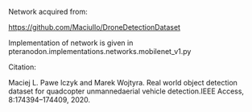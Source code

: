 Network acquired from: 

https://github.com/Maciullo/DroneDetectionDataset

Implementation of network is given in pteranodon.implementations.networks.mobilenet_v1.py

Citation: 

Maciej  L. Pawe lczyk and Marek Wojtyra. Real world object detection dataset for quadcopter unmannedaerial vehicle detection.IEEE Access, 8:174394–174409, 2020.
